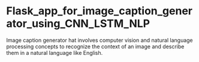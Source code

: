 # Flask_app_for_image_caption_generator_using_CNN_LSTM_NLP

Image caption generator hat involves computer vision and natural language processing concepts to recognize the context of an image and describe them in a natural language like English.
